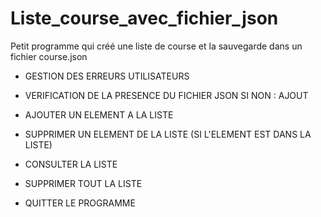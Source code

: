 # Liste_course_avec_fichier_json
Petit programme qui créé une liste de course et la sauvegarde dans un fichier course.json

- GESTION DES ERREURS UTILISATEURS
- VERIFICATION DE LA PRESENCE DU FICHIER JSON SI NON : AJOUT

- AJOUTER UN ELEMENT A LA LISTE
- SUPPRIMER UN ELEMENT DE LA LISTE (SI L'ELEMENT EST DANS LA LISTE)
- CONSULTER LA LISTE
- SUPPRIMER TOUT LA LISTE
- QUITTER LE PROGRAMME
